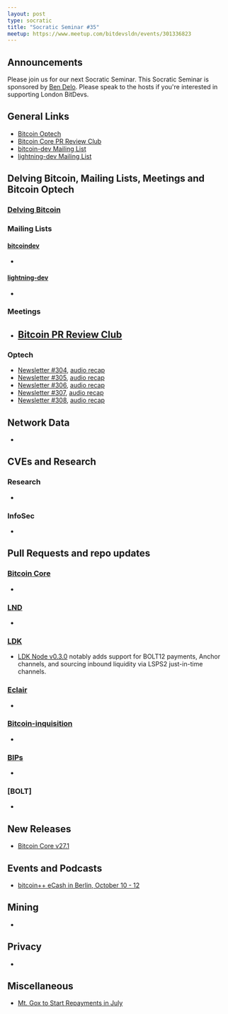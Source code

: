 ```yaml
---
layout: post
type: socratic
title: "Socratic Seminar #35"
meetup: https://www.meetup.com/bitdevsldn/events/301336823
---
```


## Announcements

Please join us for our next Socratic Seminar. This Socratic Seminar is sponsored by [Ben Delo](https://twitter.com/bendelo).
Please speak to the hosts if you're interested in supporting London BitDevs.

## General Links

* [Bitcoin Optech](https://bitcoinops.org)
* [Bitcoin Core PR Review Club](https://bitcoincore.reviews)
* [bitcoin-dev Mailing List](https://lists.linuxfoundation.org/pipermail/bitcoin-dev)
* [lightning-dev Mailing List](https://lists.linuxfoundation.org/pipermail/lightning-dev)

## Delving Bitcoin, Mailing Lists, Meetings and Bitcoin Optech
### [Delving Bitcoin](https://delvingbitcoin.org/)

### Mailing Lists
#### [bitcoindev](https://groups.google.com/g/bitcoindev)
-

#### [lightning-dev](https://lists.linuxfoundation.org/pipermail/lightning-dev)
-

### Meetings
- [Bitcoin PR Review Club](https://bitcoincore.reviews)
  -

### Optech
- [Newsletter #304](https://bitcoinops.org/en/newsletters/2024/05/24/), [audio recap](https://bitcoinops.org/en/podcast/2024/05/27/)
- [Newsletter #305](https://bitcoinops.org/en/newsletters/2024/05/31/), [audio recap](https://bitcoinops.org/en/podcast/2024/06/04/)
- [Newsletter #306](https://bitcoinops.org/en/newsletters/2024/06/07/), [audio recap](https://bitcoinops.org/en/podcast/2024/06/11/)
- [Newsletter #307](https://bitcoinops.org/en/newsletters/2024/06/14/), [audio recap](https://bitcoinops.org/en/podcast/2024/06/18/)
- [Newsletter #308](https://bitcoinops.org/en/newsletters/2024/06/21/), [audio recap](https://bitcoinops.org/en/podcast/2024/06/15/)

## Network Data
-

## CVEs and Research
### Research
-

### InfoSec
-

## Pull Requests and repo updates
### [Bitcoin Core](https://github.com/bitcoin/bitcoin)
<!--- Link to query merged PRs since YYYY-MM-DD sorted by descending activity: https://github.com/bitcoin/bitcoin/pulls?page=1&q=is%3Apr+is%3Aclosed+merged%3A%3EYYYY-MM-DD+sort%3Acomments-desc -->
-


### [LND](https://github.com/lightningnetwork/lnd)
-

### [LDK](https://github.com/lightningdevkit/rust-lightning)
- [LDK Node v0.3.0](https://github.com/lightningdevkit/ldk-node/releases/tag/v0.3.0) notably adds support for BOLT12 payments, Anchor channels, and sourcing inbound liquidity via LSPS2 just-in-time channels.

### [Eclair](https://github.com/ACINQ/eclair)
-

### [Bitcoin-inquisition](https://github.com/bitcoin-inquisition/bitcoin)
-

### [BIPs](https://github.com/bitcoin/bips)
-

### [BOLT]
-

## New Releases
- [Bitcoin Core v27.1](https://github.com/bitcoin/bitcoin/releases/tag/v27.1)

## Events and Podcasts
- [bitcoin++ eCash in Berlin, October 10 - 12](https://btcplusplus.dev/conf/berlin24)

## Mining
-

## Privacy
-

## Miscellaneous
- [Mt. Gox to Start Repayments in July](https://bitcoinmagazine.com/business/mt-gox-to-start-bitcoin-repayments-in-july)
